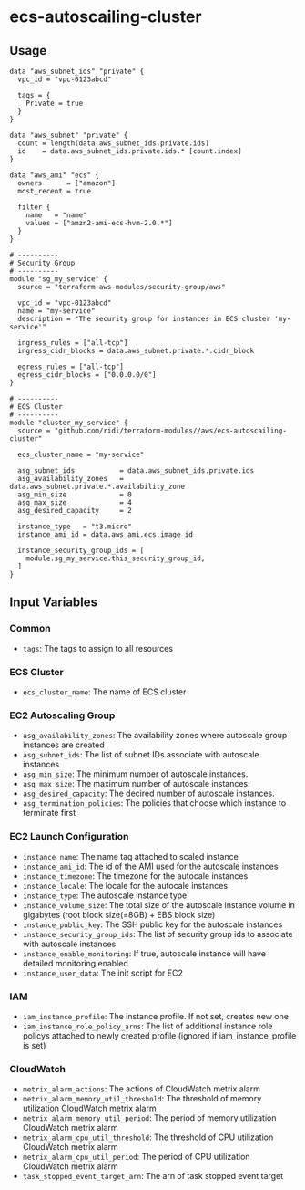 # ecs-autoscailing-cluster

## Usage
```hcl
data "aws_subnet_ids" "private" {
  vpc_id = "vpc-0123abcd"
  
  tags = {
    Private = true
  }
}

data "aws_subnet" "private" {
  count = length(data.aws_subnet_ids.private.ids)
  id    = data.aws_subnet_ids.private.ids.* [count.index]
}

data "aws_ami" "ecs" {
  owners      = ["amazon"]
  most_recent = true

  filter {
    name   = "name"
    values = ["amzn2-ami-ecs-hvm-2.0.*"]
  }
}

# ----------
# Security Group
# ----------
module "sg_my_service" {
  source = "terraform-aws-modules/security-group/aws"

  vpc_id = "vpc-0123abcd"
  name = "my-service"
  description = "The security group for instances in ECS cluster 'my-service'"

  ingress_rules = ["all-tcp"]
  ingress_cidr_blocks = data.aws_subnet.private.*.cidr_block

  egress_rules = ["all-tcp"]
  egress_cidr_blocks = ["0.0.0.0/0"]
}

# ----------
# ECS Cluster
# ----------
module "cluster_my_service" {
  source = "github.com/ridi/terraform-modules//aws/ecs-autoscailing-cluster"

  ecs_cluster_name = "my-service"

  asg_subnet_ids           = data.aws_subnet_ids.private.ids
  asg_availability_zones   = data.aws_subnet.private.*.availability_zone
  asg_min_size             = 0
  asg_max_size             = 4
  asg_desired_capacity     = 2

  instance_type   = "t3.micro"
  instance_ami_id = data.aws_ami.ecs.image_id

  instance_security_group_ids = [
    module.sg_my_service.this_security_group_id,
  ]
}
```

## Input Variables

### Common
- `tags`: The tags to assign to all resources

### ECS Cluster
- `ecs_cluster_name`: The name of ECS cluster

### EC2 Autoscaling Group
- `asg_availability_zones`: The availability zones where autoscale group instances are created
- `asg_subnet_ids`: The list of subnet IDs associate with autoscale instances
- `asg_min_size`: The minimum number of autoscale instances.
- `asg_max_size`: The maximum number of autoscale instances.
- `asg_desired_capacity`: The decired number of autoscale instances.
- `asg_termination_policies`: The policies that choose which instance to terminate first

### EC2 Launch Configuration
- `instance_name`: The name tag attached to scaled instance
- `instance_ami_id`: The id of the AMI used for the autoscale instances
- `instance_timezone`: The timezone for the autocale instances
- `instance_locale`: The locale for the autocale instances
- `instance_type`: The autoscale instance type
- `instance_volume_size`: The total size of the autoscale instance volume in gigabytes (root block size(=8GB) + EBS block size)
- `instance_public_key`: The SSH public key for the autoscale instances
- `instance_security_group_ids`: The list of security group ids to associate with autoscale instances
- `instance_enable_monitoring`: If true, autoscale instance will have detailed monitoring enabled
- `instance_user_data`: The init script for EC2

### IAM
- `iam_instance_profile`: The instance profile. If not set, creates new one
- `iam_instance_role_policy_arns`: The list of additional instance role policys attached to newly created profile (ignored if iam_instance_profile is set)

### CloudWatch
- `metrix_alarm_actions`: The actions of CloudWatch metrix alarm
- `metrix_alarm_memory_util_threshold`: The threshold of memory utilization CloudWatch metrix alarm
- `metrix_alarm_memory_util_period`: The period of memory utilization CloudWatch metrix alarm
- `metrix_alarm_cpu_util_threshold`: The threshold of CPU utilization CloudWatch metrix alarm
- `metrix_alarm_cpu_util_period`: The period of CPU utilization CloudWatch metrix alarm
- `task_stopped_event_target_arn`: The arn of task stopped event target
